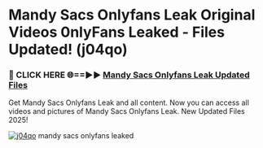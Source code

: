 # Mandy Sacs Onlyfans Leak Original Videos 0nlyFans Leaked - Files Updated! (j04qo)

<h3>🔴 CLICK HERE 🌐==►► <a href="https://best4dudes.click/HH4t6V" rel="nofollow">Mandy Sacs Onlyfans Leak Updated Files</a></h3>

Get Mandy Sacs Onlyfans Leak and all content. Now you can access all videos and pictures of Mandy Sacs Onlyfans Leak. New Updated Files 2025!

[![j04qo](https://github.com/user-attachments/assets/8c521d6e-e6e3-4a75-9320-d58ab9d79d5b)](https://best4dudes.click/HH4t6V)
mandy sacs onlyfans leaked